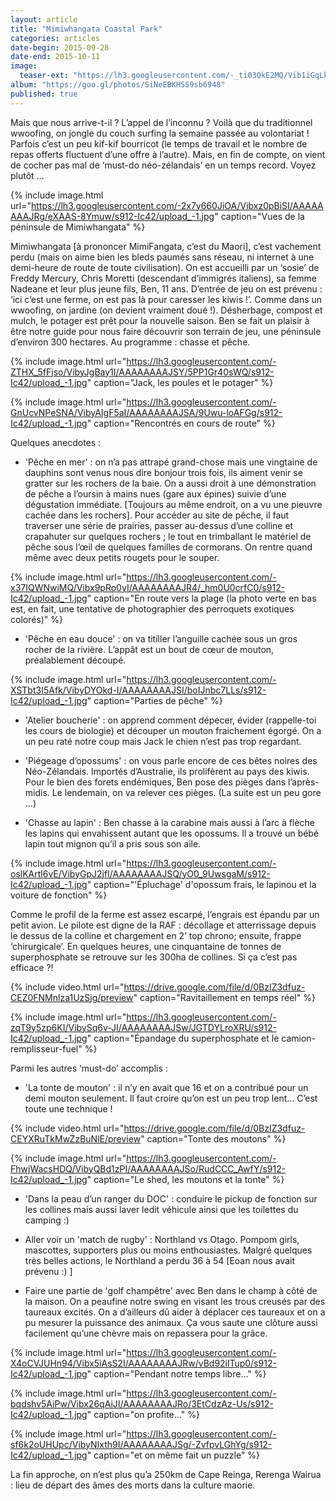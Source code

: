 ```yaml
---
layout: article
title: "Mimiwhangata Coastal Park"
categories: articles
date-begin: 2015-09-28
date-end: 2015-10-11
image: 
  teaser-ext: "https://lh3.googleusercontent.com/-_ti03QkE2MQ/Vib1iGqLkgI/AAAAAAAAJew/fsnDwVQO57M/s912-Ic42/upload_-1.jpg"
album: "https://goo.gl/photos/SiNeEBKHSS9sb6948"
published: true
---
```


Mais que nous arrive-t-il ? L’appel de l’inconnu ? Voilà que du traditionnel wwoofing, on jongle du couch surfing la semaine passée au volontariat ! Parfois c’est un peu kif-kif bourricot (le temps de travail et le nombre de repas offerts fluctuent d’une offre à l’autre). Mais, en fin de compte, on vient de cocher pas mal de ‘must-do néo-zélandais’ en un temps record. Voyez plutôt …

{% include image.html url="https://lh3.googleusercontent.com/-2x7y660JiOA/Vibxz0pBiSI/AAAAAAAAJRg/eXAAS-8Ymuw/s912-Ic42/upload_-1.jpg" caption="Vues de la péninsule de Mimiwhangata" %}

Mimiwhangata [à prononcer MimiFangata, c’est du Maori], c’est vachement perdu (mais on aime bien les bleds paumés sans réseau, ni internet à une demi-heure de route de toute civilisation). On est accueilli par un ‘sosie’ de Freddy Mercury, Chris Moretti (descendant d’immigrés italiens), sa femme Nadeane et leur plus jeune fils, Ben, 11 ans. D’entrée de jeu on est prévenu : ‘ici c’est une ferme, on est pas là pour caresser les kiwis !’. Comme dans un wwoofing, on jardine (on devient vraiment doué !). Désherbage, compost et mulch, le potager est prêt pour la nouvelle saison. Ben se fait un plaisir à être notre guide pour nous faire découvrir son terrain de jeu, une péninsule d’environ 300 hectares. Au programme : chasse et pêche.

{% include image.html url="https://lh3.googleusercontent.com/-ZTHX_5fFjso/VibyJgBay1I/AAAAAAAAJSY/5PP1Gr40sWQ/s912-Ic42/upload_-1.jpg" caption="Jack, les poules et le potager" %}

{% include image.html url="https://lh3.googleusercontent.com/-GnUcvNPeSNA/VibyAIgF5aI/AAAAAAAAJSA/9Uwu-loAFGg/s912-Ic42/upload_-1.jpg" caption="Rencontrés en cours de route" %}

Quelques anecdotes :

- 'Pêche en mer' : on n’a pas attrapé grand-chose mais une vingtaine de dauphins sont venus nous dire bonjour trois fois, ils aiment venir se gratter sur les rochers de la baie. On a aussi droit à une démonstration de pêche a l’oursin à mains nues (gare aux épines) suivie d’une dégustation immédiate. [Toujours au même endroit, on a vu une pieuvre cachée dans les rochers]. Pour accéder au site de pêche, il faut traverser une série de prairies, passer au-dessus d’une colline et crapahuter sur quelques rochers ; le tout en trimballant le matériel de pêche sous l’œil de quelques familles de cormorans. On rentre quand même avec deux petits rougets pour le souper.

{% include image.html url="https://lh3.googleusercontent.com/-x37IQWNwiMQ/Vibx9pRo0yI/AAAAAAAAJR4/_hm0U0crfC0/s912-Ic42/upload_-1.jpg" caption="En route vers la plage (la photo verte en bas est, en fait, une tentative de photographier des perroquets exotiques colorés)" %}

- 'Pêche en eau douce' : on va titiller l’anguille cachée sous un gros rocher de la rivière. L’appât est un bout de cœur de mouton, préalablement découpé.

{% include image.html url="https://lh3.googleusercontent.com/-XSTbt3I5Afk/VibyDYOkd-I/AAAAAAAAJSI/boIJnbc7LLs/s912-Ic42/upload_-1.jpg" caption="Parties de pêche" %}

- 'Atelier boucherie' : on apprend comment dépecer, évider (rappelle-toi les cours de biologie) et découper un mouton fraichement égorgé. On a un peu raté notre coup mais Jack le chien n’est pas trop regardant.

- 'Piégeage d’opossums' : on vous parle encore de ces bêtes noires des Néo-Zélandais. Importés d’Australie, ils prolifèrent au pays des kiwis. Pour le bien des forets endémiques, Ben pose des pièges dans l’après-midis. Le lendemain, on va relever ces pièges. (La suite est un peu gore …)

- 'Chasse au lapin' : Ben chasse à la carabine mais aussi à l’arc à flèche les lapins qui envahissent autant que les opossums. Il a trouvé un bébé lapin tout mignon qu’il a pris sous son aile.

{% include image.html url="https://lh3.googleusercontent.com/-oslKArtl6vE/VibyGpJ2jfI/AAAAAAAAJSQ/yO0_9UwsgaM/s912-Ic42/upload_-1.jpg" caption="'Épluchage' d'opossum frais, le lapinou et la voiture de fonction" %}

Comme le profil de la ferme est assez escarpé, l’engrais est épandu par un petit avion. Le pilote est digne de la RAF : décollage et atterrissage depuis le dessus de la colline et chargement en 2’ top chrono; ensuite, frappe ‘chirurgicale’. En quelques heures, une cinquantaine de tonnes de superphosphate se retrouve sur les 300ha de collines. Si ça c’est pas efficace ?!

{% include video.html url="https://drive.google.com/file/d/0BzIZ3dfuz-CEZ0FNMnlza1UzSjg/preview" caption="Ravitaillement en temps réel" %}

{% include image.html url="https://lh3.googleusercontent.com/-zqT9y5zp6KI/VibySq6v-JI/AAAAAAAAJSw/JGTDYLroXRU/s912-Ic42/upload_-1.jpg" caption="Épandage du superphosphate et le camion-remplisseur-fuel" %}

Parmi les autres ‘must-do’ accomplis :

- 'La tonte de mouton' : il n’y en avait que 16 et on a contribué pour un demi mouton seulement. Il faut croire qu’on est un peu trop lent… C’est toute une technique !

{% include video.html url="https://drive.google.com/file/d/0BzIZ3dfuz-CEYXRuTkMwZzBuNlE/preview" caption="Tonte des moutons" %}

{% include image.html url="https://lh3.googleusercontent.com/-FhwjWacsHDQ/VibyQBd1zPI/AAAAAAAAJSo/RudCCC_AwfY/s912-Ic42/upload_-1.jpg" caption="Le shed, les moutons et la tonte" %}

- 'Dans la peau d’un ranger du DOC' : conduire le pickup de fonction sur les collines mais aussi laver ledit véhicule ainsi que les toilettes du camping :)

- Aller voir un 'match de rugby' : Northland vs Otago. Pompom girls, mascottes, supporters plus ou moins enthousiastes. Malgré quelques très belles actions, le Northland a perdu 36 à 54 [Eoan nous avait prévenu :) ]

- Faire une partie de 'golf champêtre' avec Ben dans le champ à côté de la maison. On a peaufine notre swing en visant les trous creusés par des taureaux excités. On a d’ailleurs dû aider à déplacer ces taureaux et on a pu mesurer la puissance des animaux. Ça vous saute une clôture aussi facilement qu’une chèvre mais on repassera pour la grâce.

{% include image.html url="https://lh3.googleusercontent.com/-X4oCVJUHn94/Vibx5iAsS2I/AAAAAAAAJRw/vBd92ilTup0/s912-Ic42/upload_-1.jpg" caption="Pendant notre temps libre..." %}

{% include image.html url="https://lh3.googleusercontent.com/-bqdshv5AiPw/Vibx26qAiJI/AAAAAAAAJRo/3EtCdzAz-Us/s912-Ic42/upload_-1.jpg" caption="on profite..." %}

{% include image.html url="https://lh3.googleusercontent.com/-sf6k2oUHUpc/VibyNIxth9I/AAAAAAAAJSg/-ZvfpvLGhYg/s912-Ic42/upload_-1.jpg" caption="et on même fait un puzzle" %}

La fin approche, on n’est plus qu’a 250km de Cape Reinga, Rerenga Wairua : lieu de départ des âmes des morts dans la culture maorie.